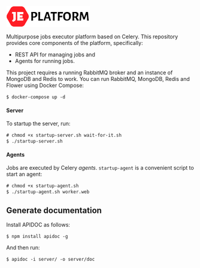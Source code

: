 ![JE platform logo](/assets/logo.png)

Multipurpose jobs executor platform based on Celery. 
This repository provides core components of the platform, specifically:

* REST API for managing jobs and
* Agents for running jobs.

This project requires a running RabbitMQ broker and an instance of MongoDB and Redis to work. 
You can run RabbitMQ, MongoDB, Redis and Flower using Docker Compose:

```console
$ docker-compose up -d
``` 

#### Server 

To startup the server, run:

```console
# chmod +x startup-server.sh wait-for-it.sh
$ ./startup-server.sh
```

#### Agents

Jobs are executed by Celery *agents*. `startup-agent` is a convenient script to start an agent: 

```console
# chmod +x startup-agent.sh
$ ./startup-agent.sh worker.web
```

## Generate documentation

Install APIDOC as follows:

```console
$ npm install apidoc -g
```

And then run:

```console
$ apidoc -i server/ -o server/doc
```
